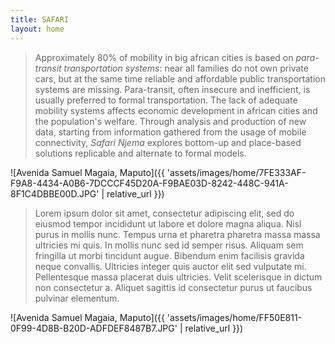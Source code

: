 ```yaml
---
title: SAFARI
layout: home
---
```


> Approximately 80% of mobility in big african cities is based on *para-transit transportation systems*: near all families do not own private cars, but at the same time reliable and affordable public transportation systems are missing. Para-transit, often insecure and inefficient, is usually preferred to formal transportation. The lack of adequate mobility systems affects economic development in african cities and the population's welfare.
Through analysis and production of new data, starting from information gathered from the usage of mobile connectivity, *Safari Njema* explores bottom-up and place-based solutions replicable and alternate to formal models.

![Avenida Samuel Magaia, Maputo]({{ 'assets/images/home/7FE333AF-F9A8-4434-A0B6-7DCCCF45D20A-F9BAE03D-8242-448C-941A-8F1C4DBBE00D.JPG' | relative_url }})

> Lorem ipsum dolor sit amet, consectetur adipiscing elit, sed do eiusmod tempor incididunt ut labore et dolore magna aliqua. Nisl purus in mollis nunc. Tempus urna et pharetra pharetra massa massa ultricies mi quis. In mollis nunc sed id semper risus. Aliquam sem fringilla ut morbi tincidunt augue. Bibendum enim facilisis gravida neque convallis. Ultricies integer quis auctor elit sed vulputate mi. Pellentesque massa placerat duis ultricies. Velit scelerisque in dictum non consectetur a. Aliquet sagittis id consectetur purus ut faucibus pulvinar elementum.

![Avenida Samuel Magaia, Maputo]({{ 'assets/images/home/FF50E811-0F99-4D8B-B20D-ADFDEF8487B7.JPG' | relative_url }})
